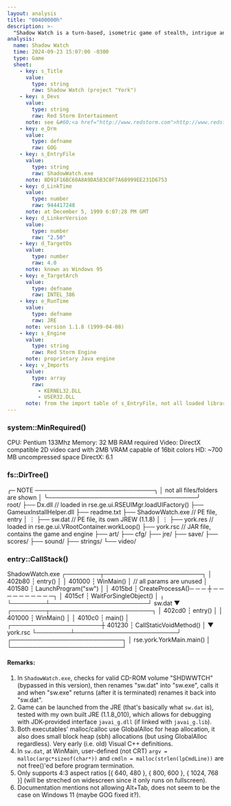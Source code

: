 ```yaml
---
layout: analysis
title: "00400000h"
description: >-
  "Shadow Watch is a turn-based, isometric game of stealth, intrigue and combat. You have been given command of a team of six highly trained operatives with orders to find out who is behind the attacks against those working on the ISS." - Red Storm Entertainment
analysis:
  name: Shadow Watch
  time: 2024-09-23 15:07:00 -0300
  type: Game
  sheet:
    - key: s_Title
      value:
        type: string
        raw: Shadow Watch (project "York")
    - key: s_Devs
      value:
        type: string
        raw: Red Storm Entertainment
      note: see &#60;<a href="http://www.redstorm.com">http://www.redstorm.com</a>&#62;
    - key: e_Drm
      value:
        type: defname
        raw: GOG
    - key: s_EntryFile
      value:
        type: string
        raw: ShadowWatch.exe
      note: 8D91F16BC60A8A9DA5B3C0F7A68999EE231D6753
    - key: d_LinkTime
      value:
        type: number
        raw: 944417248
      note: at December 5, 1999 6:07:28 PM GMT
    - key: d_LinkerVersion
      value:
        type: number
        raw: "2.50"
    - key: d_TargetOs
      value:
        type: number
        raw: 4.0
      note: known as Windows 95
    - key: e_TargetArch
      value:
        type: defname
        raw: INTEL_386
    - key: e_RunTime
      value:
        type: defname
        raw: JRE
      note: version 1.1.8 (1999-04-08)
    - key: s_Engine
      value:
        type: string
        raw: Red Storm Engine
      note: proprietary Java engine
    - key: v_Imports
      value:
        type: array
        raw:
          - KERNEL32.DLL
          - USER32.DLL
      note: from the import table of s_EntryFile, not all loaded libraries
---
```


### system::MinRequired()

<div class="ascii">
    CPU: Pentium 133Mhz
 Memory: 32 MB RAM required
  Video: DirectX compatible 2D video card with 2MB VRAM capable of 16bit colors
     HD: ~700 MB uncompressed space
DirectX: 6.1
</div>

### fs::DirTree()

<div class="ascii">
              ╭─ NOTE ────────────────────────────╮
              │  not all files/folders are shown  │
              ╰───────────────────────────────────╯
</div>
<div class="ascii">
root/
├── <span class="vpad">Dx.dll</span>          <span class="comment">// loaded in rse.ge.ui.RSEUIMgr.loadUIFactory()</span>
├── GameuxInstallHelper.dll
├── readme.txt
├── ShadowWatch.exe <span class="comment">// PE file, entry</span>
│   ⋮
├── sw.dat          <span class="comment">// PE file, its own JREW (1.1.8)</span>
│   ⋮
├── york.res        <span class="comment">// loaded in rse.ge.ui.VRootContainer.workLoop()</span>
├── york.rsc        <span class="comment">// JAR file, contains the game and engine</span>
├── art/
├── cfg/
├── jre/
├── save/
├── scores/
├── sound/
├── strings/
└── video/
</div>

### entry::CallStack()

<div class="ascii">
  ShadowWatch.exe
┌────────┬───────────────────────┐
│ 402b80 ┆ entry()               │
│ 401000 ┆ WinMain()             │ <span class="comment">// all params are unused</span>
│ 401580 ┆ LaunchProgram("sw")   │
│ 4015bd ┆ CreateProcessA()─ ─ ─ ┼ ─ ─ ─ ─ ─ ─ ─ ─ ─ ─┐
│ 4015cf ┆ WaitForSingleObject() │                    ╷
└────────┴───────────────────────┘     sw.dat         ▼
                                    ┌────────┬────────────────────────┐
                                    │ 402cd0 ┆ entry()                │
                                    │ 401000 ┆ WinMain()              │
                                    │ 4010c0 ┆ main()                 │
              ┌─────────────────────┼ 401230 ┆ CallStaticVoidMethod() │
              ▼         york.rsc    └────────┴────────────────────────┘
      ┌──────────────────────────┐
      │ rse.york.YorkMain.main() │
      └──────────────────────────┘
</div>

#### Remarks:
1. In `ShadowWatch.exe`, checks for valid CD-ROM volume "SHDWWTCH" (bypassed in this version), then renames "sw.dat" into "sw.exe", calls it and when "sw.exe" returns (after it is terminated) renames it back into "sw.dat".
1. Game can be launched from the JRE (that's basically what `sw.dat` is), tested with my own built JRE (1.1.8_010), which allows for debugging with JDK-provided interface `javai_g.dll` (if linked with `javai_g.lib`).
1. Both executables' malloc/calloc use GlobalAlloc for heap allocation, it also does small block heap (sbh) allocations (but using GlobalAlloc regardless). Very early (i.e. old) Visual C++ definitions.
1. In `sw.dat`, at WinMain, user-defined (not CRT) `argv = malloc(argc*sizeof(char*))` and `cmdln = malloc(strlen(lpCmdLine))` are not free()'ed before program termination.
1. Only supports 4:3 aspect ratios [{ 640, 480 }, { 800, 600 }, { 1024, 768 }] (will be streched on widescreen since it only runs on fullscreen).
1. Documentation mentions not allowing Alt+Tab, does not seem to be the case on Windows 11 (maybe GOG fixed it?).

